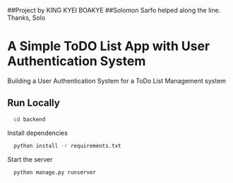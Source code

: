 ##Project by KING KYEI BOAKYE
##Solomon Sarfo helped along the line. Thanks, Solo
# A Simple ToDO List App with User Authentication System

Building a User Authentication System for a ToDo List Management system


## Run Locally




```bash
  cd backend
```

Install dependencies

```bash
  python install -r requirements.txt
```

Start the server

```bash
  python manage.py runserver
```

